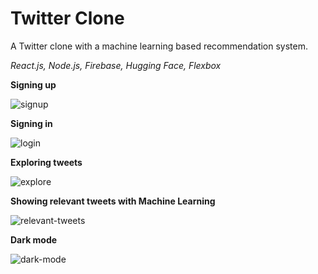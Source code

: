 # Twitter Clone

A Twitter clone with a machine learning based recommendation system.

*React.js, Node.js, Firebase, Hugging Face, Flexbox*

**Signing up**

![signup](https://github.com/mehdiimam439/twitter-clone/assets/60456257/f425b0c7-1fe2-472d-a128-c20da1da93a4)

**Signing in**

![login](https://github.com/mehdiimam439/twitter-clone/assets/60456257/eccd525b-1a78-4c51-94fa-9f02ced46f14)

**Exploring tweets**

![explore](https://github.com/mehdiimam439/twitter-clone/assets/60456257/3c635a0d-5415-4124-83e1-ae7f75715e36)

**Showing relevant tweets with Machine Learning**

![relevant-tweets](https://github.com/mehdiimam439/twitter-clone/assets/60456257/07e35831-4c35-4dc8-b602-ef293443c51a)

**Dark mode**

![dark-mode](https://github.com/mehdiimam439/twitter-clone/assets/60456257/e0113d72-1b0e-4c61-8baa-9f7ce64f8a8a)

